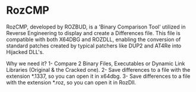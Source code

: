 # RozCMP
RozCMP, developed by ROZBUD, is a 'Binary Comparison Tool' utilized in Reverse Engineering to display and create a Differences file.
This file is compatible with both X64DBG and ROZDLL, enabling the conversion of standard patches created by typical patchers like DUP2 and AT4Re into Hijacked DLL's.

Why we need it?
1- Compare 2 Binary Files, Executables or Dynamic Link Libraries (Original & the Cracked one).
2- Save differences to a file with the extension *.1337, so you can open it in x64dbg.
3- Save differences to a file with the extension *.roz, so you can open it in RozDll.
